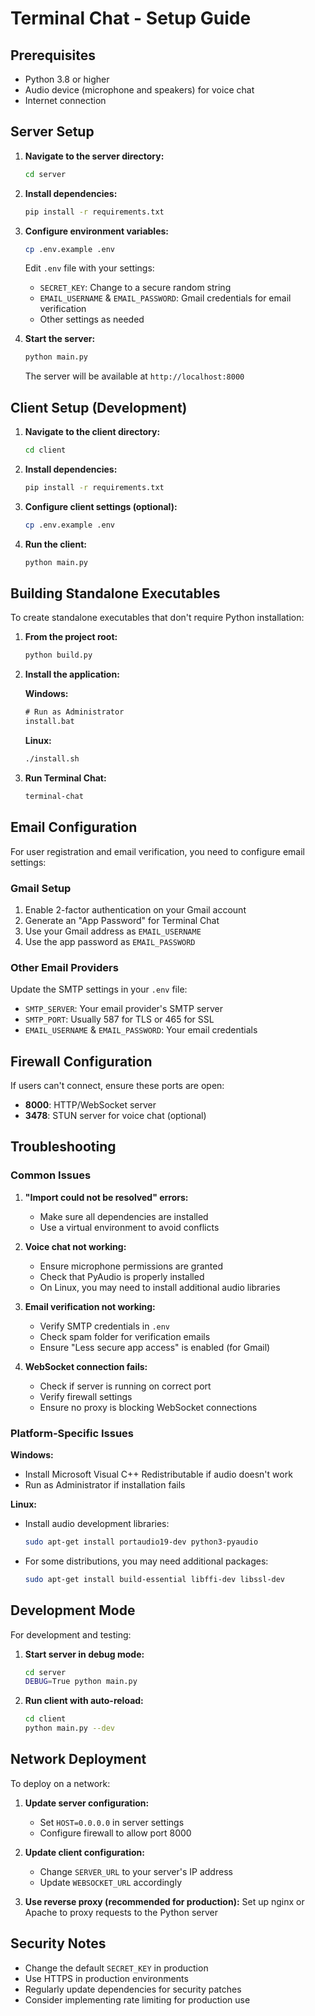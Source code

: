 # Terminal Chat - Setup Guide

## Prerequisites

- Python 3.8 or higher
- Audio device (microphone and speakers) for voice chat
- Internet connection

## Server Setup

1. **Navigate to the server directory:**
   ```bash
   cd server
   ```

2. **Install dependencies:**
   ```bash
   pip install -r requirements.txt
   ```

3. **Configure environment variables:**
   ```bash
   cp .env.example .env
   ```
   
   Edit `.env` file with your settings:
   - `SECRET_KEY`: Change to a secure random string
   - `EMAIL_USERNAME` & `EMAIL_PASSWORD`: Gmail credentials for email verification
   - Other settings as needed

4. **Start the server:**
   ```bash
   python main.py
   ```
   
   The server will be available at `http://localhost:8000`

## Client Setup (Development)

1. **Navigate to the client directory:**
   ```bash
   cd client
   ```

2. **Install dependencies:**
   ```bash
   pip install -r requirements.txt
   ```

3. **Configure client settings (optional):**
   ```bash
   cp .env.example .env
   ```

4. **Run the client:**
   ```bash
   python main.py
   ```

## Building Standalone Executables

To create standalone executables that don't require Python installation:

1. **From the project root:**
   ```bash
   python build.py
   ```

2. **Install the application:**
   
   **Windows:**
   ```cmd
   # Run as Administrator
   install.bat
   ```
   
   **Linux:**
   ```bash
   ./install.sh
   ```

3. **Run Terminal Chat:**
   ```bash
   terminal-chat
   ```

## Email Configuration

For user registration and email verification, you need to configure email settings:

### Gmail Setup
1. Enable 2-factor authentication on your Gmail account
2. Generate an "App Password" for Terminal Chat
3. Use your Gmail address as `EMAIL_USERNAME`
4. Use the app password as `EMAIL_PASSWORD`

### Other Email Providers
Update the SMTP settings in your `.env` file:
- `SMTP_SERVER`: Your email provider's SMTP server
- `SMTP_PORT`: Usually 587 for TLS or 465 for SSL
- `EMAIL_USERNAME` & `EMAIL_PASSWORD`: Your email credentials

## Firewall Configuration

If users can't connect, ensure these ports are open:
- **8000**: HTTP/WebSocket server
- **3478**: STUN server for voice chat (optional)

## Troubleshooting

### Common Issues

1. **"Import could not be resolved" errors:**
   - Make sure all dependencies are installed
   - Use a virtual environment to avoid conflicts

2. **Voice chat not working:**
   - Ensure microphone permissions are granted
   - Check that PyAudio is properly installed
   - On Linux, you may need to install additional audio libraries

3. **Email verification not working:**
   - Verify SMTP credentials in `.env`
   - Check spam folder for verification emails
   - Ensure "Less secure app access" is enabled (for Gmail)

4. **WebSocket connection fails:**
   - Check if server is running on correct port
   - Verify firewall settings
   - Ensure no proxy is blocking WebSocket connections

### Platform-Specific Issues

**Windows:**
- Install Microsoft Visual C++ Redistributable if audio doesn't work
- Run as Administrator if installation fails

**Linux:**
- Install audio development libraries:
  ```bash
  sudo apt-get install portaudio19-dev python3-pyaudio
  ```
- For some distributions, you may need additional packages:
  ```bash
  sudo apt-get install build-essential libffi-dev libssl-dev
  ```

## Development Mode

For development and testing:

1. **Start server in debug mode:**
   ```bash
   cd server
   DEBUG=True python main.py
   ```

2. **Run client with auto-reload:**
   ```bash
   cd client
   python main.py --dev
   ```

## Network Deployment

To deploy on a network:

1. **Update server configuration:**
   - Set `HOST=0.0.0.0` in server settings
   - Configure firewall to allow port 8000

2. **Update client configuration:**
   - Change `SERVER_URL` to your server's IP address
   - Update `WEBSOCKET_URL` accordingly

3. **Use reverse proxy (recommended for production):**
   Set up nginx or Apache to proxy requests to the Python server

## Security Notes

- Change the default `SECRET_KEY` in production
- Use HTTPS in production environments
- Regularly update dependencies for security patches
- Consider implementing rate limiting for production use